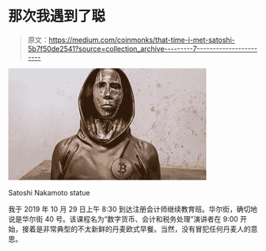# 那次我遇到了聪

> 原文：<https://medium.com/coinmonks/that-time-i-met-satoshi-5b7f50de2541?source=collection_archive---------7----------------------->

![](img/bd4fbe63a4412fa543ecb825082d7812.png)

Satoshi Nakamoto statue

我于 2019 年 10 月 29 日上午 8:30 到达注册会计师继续教育班。华尔街，确切地说是华尔街 40 号。该课程名为“数字货币、会计和税务处理”演讲者在 9:00 开始，接着是非常典型的不太新鲜的丹麦欧式早餐。当然，没有冒犯任何丹麦人的意思。